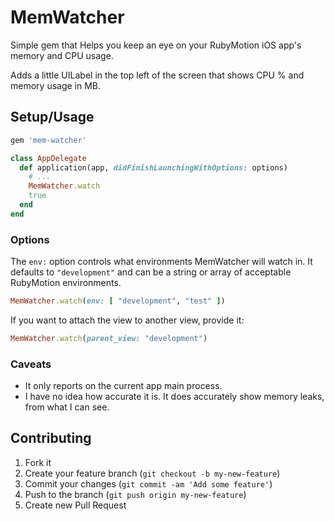 # MemWatcher

Simple gem that Helps you keep an eye on your RubyMotion iOS app's memory and CPU usage.

Adds a little UILabel in the top left of the screen that shows CPU % and memory usage in MB.

## Setup/Usage

```ruby
gem 'mem-watcher'
```

```ruby
class AppDelegate
  def application(app, didFinishLaunchingWithOptions: options)
    # ...
    MemWatcher.watch
    true
  end
end
```

### Options

The `env:` option controls what environments MemWatcher will watch in. It defaults to `"development"` and can be a string or array of acceptable RubyMotion environments.

```ruby
MemWatcher.watch(env: [ "development", "test" ])
```

If you want to attach the view to another view, provide it:

```ruby
MemWatcher.watch(parent_view: "development")
```

### Caveats

* It only reports on the current app main process.
* I have no idea how accurate it is. It does accurately show memory leaks, from what I can see.

## Contributing

1. Fork it
2. Create your feature branch (`git checkout -b my-new-feature`)
3. Commit your changes (`git commit -am 'Add some feature'`)
4. Push to the branch (`git push origin my-new-feature`)
5. Create new Pull Request
